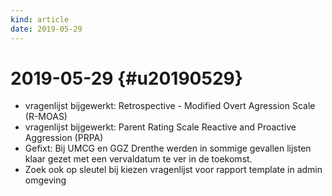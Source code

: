 ```yaml
---
kind: article
date: 2019-05-29
---
```

# 2019-05-29 {#u20190529}

* vragenlijst bijgewerkt: Retrospective - Modified Overt Agression Scale (R-MOAS)
* vragenlijst bijgewerkt: Parent Rating Scale Reactive and Proactive Aggression (PRPA)
* Gefixt: Bij UMCG en GGZ Drenthe werden in sommige gevallen lijsten klaar gezet met een vervaldatum te ver in de toekomst.
* Zoek ook op sleutel bij kiezen vragenlijst voor rapport template in admin omgeving
